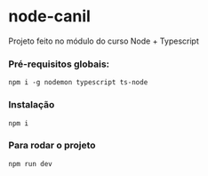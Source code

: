 # node-canil

Projeto feito no módulo do curso Node + Typescript

### Pré-requisitos globais:

`npm i -g nodemon typescript ts-node`

### Instalação

`npm i`

### Para rodar o projeto

`npm run dev`
